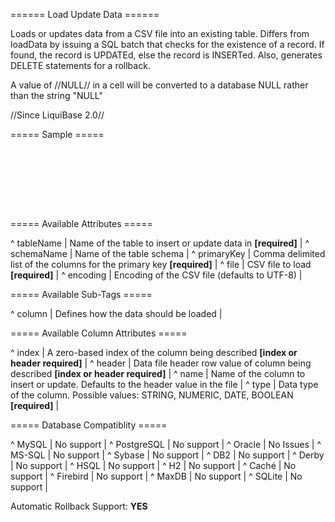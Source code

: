 ====== Load Update Data ======

Loads or updates data from a CSV file into an existing table.  Differs from loadData by issuing a SQL batch that checks for the existence of a record.  If found, the record is UPDATEd, else the record is INSERTed.  Also, generates DELETE statements for a rollback.

A value of //NULL// in a cell will be converted to a database NULL rather than the string "NULL"

//Since LiquiBase 2.0//


===== Sample =====

<code xml>
<loadUpdateData tableName="users" file="com/sample/users.csv" primaryKey="id">
    <column name="id" type="NUMERIC"/>
    <column name="firstname" type="STRING"/>
    <column name="lastname" type="STRING"/>
    <column name="username" type="STRING"/>
</loadUpdateData>
</code>


===== Available Attributes =====

^ tableName  | Name of the table to insert or update data in **[required]** | 
^ schemaName  | Name of the table schema  | 
^ primaryKey | Comma delimited list of the columns for the primary key **[required]**  | 
^ file  | CSV file to load **[required]**  | 
^ encoding | Encoding of the CSV file (defaults to UTF-8)  | 

===== Available Sub-Tags =====

^ column  | Defines how the data should be loaded  | 





===== Available Column Attributes =====

^ index | A zero-based index of the column being described **[index or header required]** | 
^ header | Data file header row value of column being described **[index or header required]** | 
^ name  | Name of the column to insert or update.  Defaults to the header value in the file |
^ type  | Data type of the column. Possible values: STRING, NUMERIC, DATE, BOOLEAN **[required]**  |


===== Database Compatiblity =====

^ MySQL  | No support | 
^ PostgreSQL  | No support | 
^ Oracle  | No Issues  | 
^ MS-SQL  | No support  | 
^ Sybase  | No support  | 
^ DB2  | No support  | 
^ Derby  | No support  | 
^ HSQL  | No support  | 
^ H2  | No support  | 
^ Caché  | No support  | 
^ Firebird  | No support  | 
^ MaxDB  | No support  | 
^ SQLite  | No support  | 

Automatic Rollback Support: **YES**